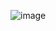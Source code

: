 ![image](https://github.com/companyakis/flutter-bootcamp/assets/77589867/73839a37-18ed-40b1-b189-489f9e407577)

